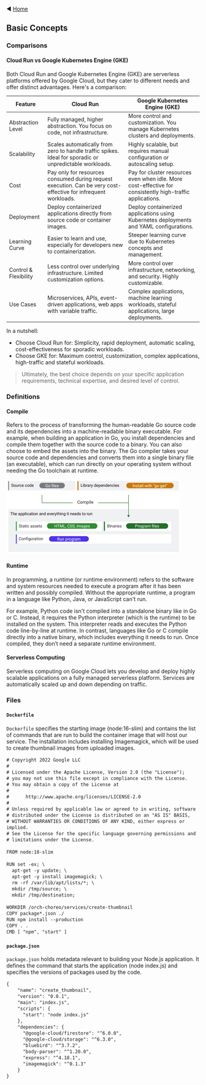 ◀️ [Home](../../../README.md)

## Basic Concepts
### Comparisons
#### **Cloud Run** vs **Google Kubernetes Engine (GKE)**
Both Cloud Run and Google Kubernetes Engine (GKE) are serverless platforms offered by Google Cloud, but they cater to different needs and offer distinct advantages. Here's a comparison:

| Feature | Cloud Run | Google Kubernetes Engine (GKE) |
|---------|-----------|-------------------------------|
| Abstraction Level | Fully managed, higher abstraction. You focus on code, not infrastructure. | More control and customization. You manage Kubernetes clusters and deployments. |
| Scalability | Scales automatically from zero to handle traffic spikes. Ideal for sporadic or unpredictable workloads. | Highly scalable, but requires manual configuration or autoscaling setup. |
| Cost | Pay only for resources consumed during request execution. Can be very cost-effective for infrequent workloads. | Pay for cluster resources even when idle. More cost-effective for consistently high-traffic applications. |
| Deployment | Deploy containerized applications directly from source code or container images. | Deploy containerized applications using Kubernetes deployments and YAML configurations. |
| Learning Curve | Easier to learn and use, especially for developers new to containerization. | Steeper learning curve due to Kubernetes concepts and management. |
| Control & Flexibility | Less control over underlying infrastructure. Limited customization options. | More control over infrastructure, networking, and security. Highly customizable. |
| Use Cases | Microservices, APIs, event-driven applications, web apps with variable traffic. | Complex applications, machine learning workloads, stateful applications, large deployments. |

In a nutshell:
- Choose Cloud Run for: Simplicity, rapid deployment, automatic scaling, cost-effectiveness for sporadic workloads.
- Choose GKE for: Maximum control, customization, complex applications, high-traffic and stateful workloads.

> Ultimately, the best choice depends on your specific application requirements, technical expertise, and desired level of control.

### Definitions
#### Compile
Refers to the process of transforming the human-readable Go source code and its dependencies into a machine-readable binary executable. For example, when building an application in Go, you install dependencies and compile them together with the source code to a binary. You can also choose to embed the assets into the binary. The Go compiler takes your source code and dependencies and converts them into a single binary file (an executable), which can run directly on your operating system without needing the Go toolchain at runtime.

![Go application](image.png)

#### Runtime
In programming, a runtime (or runtime environment) refers to the software and system resources needed to execute a program after it has been written and possibly compiled. Without the appropriate runtime, a program in a language like Python, Java, or JavaScript can't run.

For example, Python code isn't compiled into a standalone binary like in Go or C. Instead, it requires the Python interpreter (which is the runtime) to be installed on the system. This interpreter reads and executes the Python code line-by-line at runtime. In contrast, languages like Go or C compile directly into a native binary, which includes everything it needs to run. Once compiled, they don’t need a separate runtime environment.

#### Serverless Computing
Serverless computing on Google Cloud lets you develop and deploy highly scalable applications on a fully managed serverless platform. Services are automatically scaled up and down depending on traffic.

### Files
#### `Dockerfile`
`Dockerfile` specifies the starting image (node:16-slim) and contains the list of commands that are run to build the container image that will host our service. The installation includes installing Imagemagick, which will be used to create thumbnail images from uploaded images.
```
# Copyright 2022 Google LLC
#
# Licensed under the Apache License, Version 2.0 (the "License");
# you may not use this file except in compliance with the License.
# You may obtain a copy of the License at
#
#      http://www.apache.org/licenses/LICENSE-2.0
#
# Unless required by applicable law or agreed to in writing, software
# distributed under the License is distributed on an "AS IS" BASIS,
# WITHOUT WARRANTIES OR CONDITIONS OF ANY KIND, either express or implied.
# See the License for the specific language governing permissions and
# limitations under the License.

FROM node:18-slim

RUN set -ex; \
  apt-get -y update; \
  apt-get -y install imagemagick; \
  rm -rf /var/lib/apt/lists/*; \
  mkdir /tmp/source; \
  mkdir /tmp/destination;

WORKDIR /orch-choreo/services/create-thumbnail
COPY package*.json ./
RUN npm install --production
COPY . .
CMD [ "npm", "start" ]
```

#### `package.json`
`package.json` holds metadata relevant to building your Node.js application. It defines the command that starts the application (node index.js) and specifies the versions of packages used by the code.
```
{
	"name": "create_thumbnail",
	"version": "0.0.1",
	"main": "index.js",
	"scripts": {
	  "start": "node index.js"
	},
	"dependencies": {
	  "@google-cloud/firestore": "^6.0.0",
	  "@google-cloud/storage": "^6.3.0",
	  "bluebird": "^3.7.2",
	  "body-parser": "^1.20.0",
	  "express": "^4.18.1",
	  "imagemagick": "^0.1.3"
	}
}
```